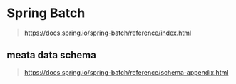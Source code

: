 # Spring Batch
> https://docs.spring.io/spring-batch/reference/index.html

## meata data schema
> https://docs.spring.io/spring-batch/reference/schema-appendix.html